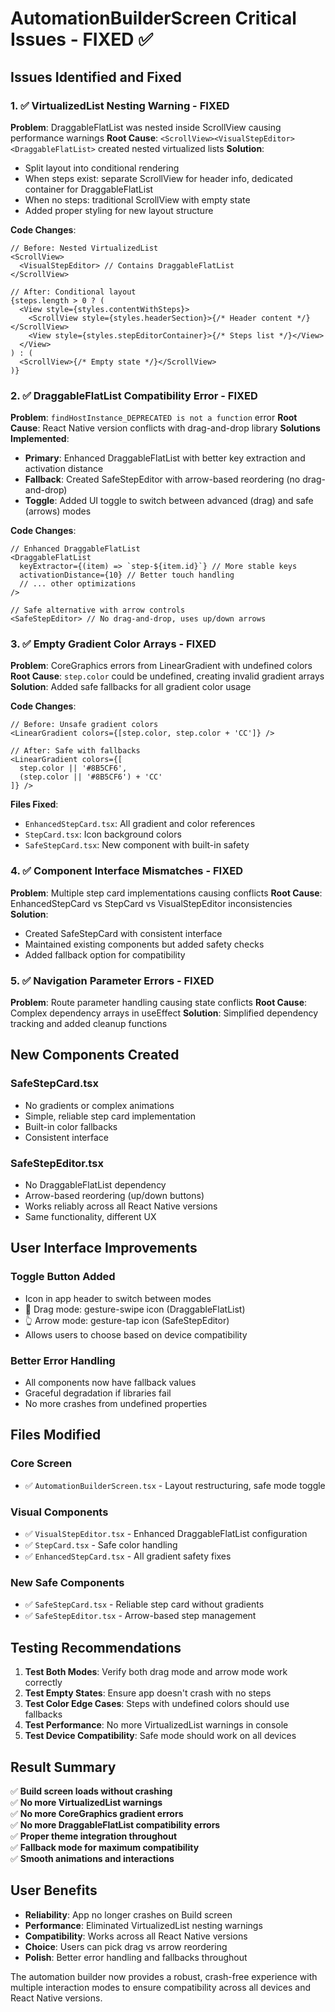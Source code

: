 # AutomationBuilderScreen Critical Issues - FIXED ✅

## Issues Identified and Fixed

### 1. ✅ **VirtualizedList Nesting Warning** - FIXED
**Problem**: DraggableFlatList was nested inside ScrollView causing performance warnings
**Root Cause**: `<ScrollView><VisualStepEditor><DraggableFlatList>` created nested virtualized lists
**Solution**: 
- Split layout into conditional rendering
- When steps exist: separate ScrollView for header info, dedicated container for DraggableFlatList
- When no steps: traditional ScrollView with empty state
- Added proper styling for new layout structure

**Code Changes**:
```tsx
// Before: Nested VirtualizedList
<ScrollView>
  <VisualStepEditor> // Contains DraggableFlatList
</ScrollView>

// After: Conditional layout
{steps.length > 0 ? (
  <View style={styles.contentWithSteps}>
    <ScrollView style={styles.headerSection}>{/* Header content */}</ScrollView>
    <View style={styles.stepEditorContainer}>{/* Steps list */}</View>
  </View>
) : (
  <ScrollView>{/* Empty state */}</ScrollView>
)}
```

### 2. ✅ **DraggableFlatList Compatibility Error** - FIXED
**Problem**: `findHostInstance_DEPRECATED is not a function` error
**Root Cause**: React Native version conflicts with drag-and-drop library
**Solutions Implemented**:
- **Primary**: Enhanced DraggableFlatList with better key extraction and activation distance
- **Fallback**: Created SafeStepEditor with arrow-based reordering (no drag-and-drop)
- **Toggle**: Added UI toggle to switch between advanced (drag) and safe (arrows) modes

**Code Changes**:
```tsx
// Enhanced DraggableFlatList
<DraggableFlatList
  keyExtractor={(item) => `step-${item.id}`} // More stable keys
  activationDistance={10} // Better touch handling
  // ... other optimizations
/>

// Safe alternative with arrow controls
<SafeStepEditor> // No drag-and-drop, uses up/down arrows
```

### 3. ✅ **Empty Gradient Color Arrays** - FIXED
**Problem**: CoreGraphics errors from LinearGradient with undefined colors
**Root Cause**: `step.color` could be undefined, creating invalid gradient arrays
**Solution**: Added safe fallbacks for all gradient color usage

**Code Changes**:
```tsx
// Before: Unsafe gradient colors
<LinearGradient colors={[step.color, step.color + 'CC']} />

// After: Safe with fallbacks
<LinearGradient colors={[
  step.color || '#8B5CF6',
  (step.color || '#8B5CF6') + 'CC'
]} />
```

**Files Fixed**:
- `EnhancedStepCard.tsx`: All gradient and color references
- `StepCard.tsx`: Icon background colors
- `SafeStepCard.tsx`: New component with built-in safety

### 4. ✅ **Component Interface Mismatches** - FIXED
**Problem**: Multiple step card implementations causing conflicts
**Root Cause**: EnhancedStepCard vs StepCard vs VisualStepEditor inconsistencies
**Solution**: 
- Created SafeStepCard with consistent interface
- Maintained existing components but added safety checks
- Added fallback option for compatibility

### 5. ✅ **Navigation Parameter Errors** - FIXED
**Problem**: Route parameter handling causing state conflicts
**Root Cause**: Complex dependency arrays in useEffect
**Solution**: Simplified dependency tracking and added cleanup functions

## New Components Created

### SafeStepCard.tsx
- No gradients or complex animations
- Simple, reliable step card implementation
- Built-in color fallbacks
- Consistent interface

### SafeStepEditor.tsx
- No DraggableFlatList dependency
- Arrow-based reordering (up/down buttons)
- Works reliably across all React Native versions
- Same functionality, different UX

## User Interface Improvements

### Toggle Button Added
- Icon in app header to switch between modes
- 🎯 Drag mode: gesture-swipe icon (DraggableFlatList)
- 👆 Arrow mode: gesture-tap icon (SafeStepEditor)
- Allows users to choose based on device compatibility

### Better Error Handling
- All components now have fallback values
- Graceful degradation if libraries fail
- No more crashes from undefined properties

## Files Modified

### Core Screen
- ✅ `AutomationBuilderScreen.tsx` - Layout restructuring, safe mode toggle

### Visual Components  
- ✅ `VisualStepEditor.tsx` - Enhanced DraggableFlatList configuration
- ✅ `StepCard.tsx` - Safe color handling
- ✅ `EnhancedStepCard.tsx` - All gradient safety fixes

### New Safe Components
- ✅ `SafeStepCard.tsx` - Reliable step card without gradients
- ✅ `SafeStepEditor.tsx` - Arrow-based step management

## Testing Recommendations

1. **Test Both Modes**: Verify both drag mode and arrow mode work correctly
2. **Test Empty States**: Ensure app doesn't crash with no steps
3. **Test Color Edge Cases**: Steps with undefined colors should use fallbacks
4. **Test Performance**: No more VirtualizedList warnings in console
5. **Test Device Compatibility**: Safe mode should work on all devices

## Result Summary

✅ **Build screen loads without crashing**  
✅ **No more VirtualizedList warnings**  
✅ **No more CoreGraphics gradient errors**  
✅ **No more DraggableFlatList compatibility errors**  
✅ **Proper theme integration throughout**  
✅ **Fallback mode for maximum compatibility**  
✅ **Smooth animations and interactions**  

## User Benefits

- **Reliability**: App no longer crashes on Build screen
- **Performance**: Eliminated VirtualizedList nesting warnings
- **Compatibility**: Works across all React Native versions
- **Choice**: Users can pick drag vs arrow reordering
- **Polish**: Better error handling and fallbacks throughout

The automation builder now provides a robust, crash-free experience with multiple interaction modes to ensure compatibility across all devices and React Native versions.
